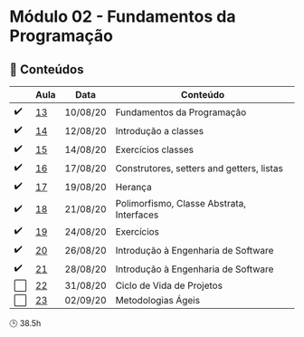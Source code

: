 # Módulo 02 - Fundamentos da Programação

## :blue_book: Conteúdos
| |  Aula | Data  |  Conteúdo |
|------------| ------------ | ------------ |------------
| :heavy_check_mark: | [13](aula_13) | 10/08/20 | Fundamentos da Programação
| :heavy_check_mark: | [14](aula_14) | 12/08/20 | Introdução a classes
| :heavy_check_mark: | [15](aula_15) | 14/08/20 | Exercícios classes
| :heavy_check_mark: | [16](aula_16) | 17/08/20 | Construtores, setters and getters, listas
| :heavy_check_mark: | [17](aula_17) | 19/08/20 | Herança
| :heavy_check_mark: | [18](aula_18) | 21/08/20 | Polimorfismo, Classe Abstrata, Interfaces
| :heavy_check_mark: | [19](aula_19) | 24/08/20 | Exercícios
| :heavy_check_mark: | [20](aula_20) | 26/08/20 | Introdução à Engenharia de Software
| :heavy_check_mark: | [21](aula_21) | 28/08/20 | Introdução à Engenharia de Software
| :white_large_square: | [22](aula_22) | 31/08/20 | Ciclo de Vida de Projetos
| :white_large_square: | [23](aula_23) | 02/09/20 | Metodologias Ágeis

:clock3: 38.5h
